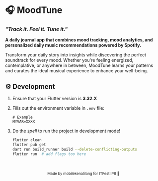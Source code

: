 # 🎧 MoodTune

### *"Track it. Feel it. Tune it."*

**A daily journal app that combines mood tracking, mood analytics, and personalized daily music recommendations powered by Spotify.**

Transform your daily story into insights while discovering the perfect soundtrack for every mood. Whether you're feeling energized, contemplative, or anywhere in between, MoodTune learns your patterns and curates the ideal musical experience to enhance your well-being.

## ⚙️ Development
1. Ensure that your Flutter version is **3.32.X**
2. Fills out the environment variable in `.env` file:
    
    ```env
    # Example
    MYVAR=XXXX
    ```
3. Do the *spell* to run the project in development mode!
    
    ```bash
    flutter clean
    flutter pub get
    dart run build_runner build --delete-conflicting-outputs
    flutter run  # add flags too here
    ```

<br>
<br>

<div align="center">
    <sub>Made by mobilekenatilang for ITFest IPB 🚀</sub>
</div>
